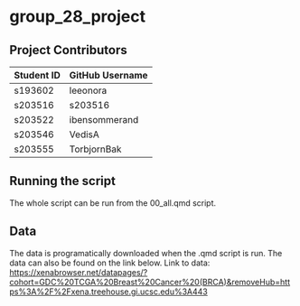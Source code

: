 # group_28_project

## Project Contributors
| **Student ID** | **GitHub Username** |
|----------------|----------------------|
| s193602        | leeonora             |
| s203516        | s203516              |
| s203522        | ibensommerand        |
| s203546        | VedisA               |
| s203555        | TorbjornBak          |

## Running the script
The whole script can be run from the 00_all.qmd script.

## Data
The data is programatically downloaded when the .qmd script is run. The data can also be found on the link below.
Link to data: https://xenabrowser.net/datapages/?cohort=GDC%20TCGA%20Breast%20Cancer%20(BRCA)&removeHub=https%3A%2F%2Fxena.treehouse.gi.ucsc.edu%3A443
